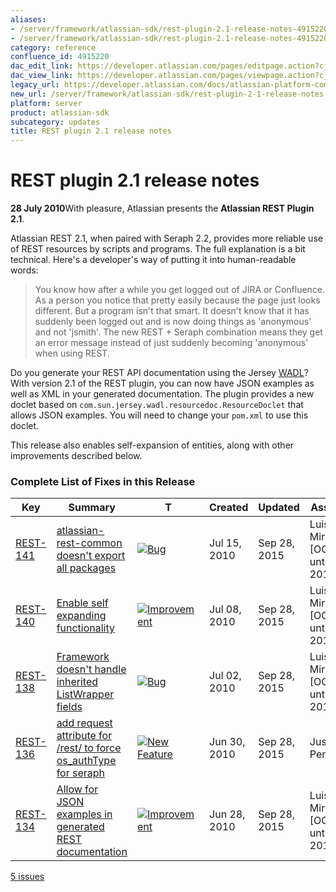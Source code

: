 ```yaml
---
aliases:
- /server/framework/atlassian-sdk/rest-plugin-2.1-release-notes-4915220.html
- /server/framework/atlassian-sdk/rest-plugin-2.1-release-notes-4915220.md
category: reference
confluence_id: 4915220
dac_edit_link: https://developer.atlassian.com/pages/editpage.action?cjm=wozere&pageId=4915220
dac_view_link: https://developer.atlassian.com/pages/viewpage.action?cjm=wozere&pageId=4915220
legacy_url: https://developer.atlassian.com/docs/atlassian-platform-common-components/rest-api-development/rest-plugin-release-notes/rest-plugin-2-1-release-notes
new_url: /server/framework/atlassian-sdk/rest-plugin-2-1-release-notes
platform: server
product: atlassian-sdk
subcategory: updates
title: REST plugin 2.1 release notes
---
```

# REST plugin 2.1 release notes

**28 July 2010**With pleasure, Atlassian presents the **Atlassian REST Plugin 2.1**.

Atlassian REST 2.1, when paired with Seraph 2.2, provides more reliable use of REST resources by scripts and programs. The full explanation is a bit technical. Here's a developer's way of putting it into human-readable words:

> You know how after a while you get logged out of JIRA or Confluence. As a person you notice that pretty easily because the page just looks different. But a program isn't that smart. It doesn't know that it has suddenly been logged out and is now doing things as 'anonymous' and not 'jsmith'. The new REST + Seraph combination means they get an error message instead of just suddenly becoming 'anonymous' when using REST.

Do you generate your REST API documentation using the Jersey <a href="http://wikis.sun.com/display/Jersey/WADL" class="external-link">WADL</a>? With version 2.1 of the REST plugin, you can now have JSON examples as well as XML in your generated documentation. The plugin provides a new doclet based on `com.sun.jersey.wadl.resourcedoc.ResourceDoclet` that allows JSON examples. You will need to change your `pom.xml` to use this doclet.

This release also enables self-expansion of entities, along with other improvements described below.

### Complete List of Fixes in this Release

| Key                                                                                                        | Summary                                                                                                                                                            | T                                                                                                                                                                                                                                                                                     | Created      | Updated      | Assignee                        | Reporter                        | P                                                                                                                                                | Status   | Resolution |
|------------------------------------------------------------------------------------------------------------|--------------------------------------------------------------------------------------------------------------------------------------------------------------------|---------------------------------------------------------------------------------------------------------------------------------------------------------------------------------------------------------------------------------------------------------------------------------------|--------------|--------------|---------------------------------|---------------------------------|--------------------------------------------------------------------------------------------------------------------------------------------------|----------|------------|
| <a href="https://ecosystem.atlassian.net/browse/REST-141?src=confmacro" class="external-link">REST-141</a> | <a href="https://ecosystem.atlassian.net/browse/REST-141?src=confmacro" class="external-link">atlassian-rest-common doesn't export all packages</a>                | <a href="https://ecosystem.atlassian.net/browse/REST-141?src=confmacro" class="external-link"><img src="https://ecosystem.atlassian.net/secure/viewavatar?size=xsmall&amp;avatarId=15303&amp;avatarType=issuetype" alt="Bug" class="confluence-external-resource icon" /></a>         | Jul 15, 2010 | Sep 28, 2015 | Luis Miranda \[OOO until 2018\] | Luis Miranda \[OOO until 2018\] | <img src="https://ecosystem.atlassian.net/images/icons/priorities/major.svg" alt="Major" class="confluence-external-resource icon" width="16" /> | RESOLVED | Fixed      |
| <a href="https://ecosystem.atlassian.net/browse/REST-140?src=confmacro" class="external-link">REST-140</a> | <a href="https://ecosystem.atlassian.net/browse/REST-140?src=confmacro" class="external-link">Enable self expanding functionality</a>                              | <a href="https://ecosystem.atlassian.net/browse/REST-140?src=confmacro" class="external-link"><img src="https://ecosystem.atlassian.net/secure/viewavatar?size=xsmall&amp;avatarId=15310&amp;avatarType=issuetype" alt="Improvement" class="confluence-external-resource icon" /></a> | Jul 08, 2010 | Sep 28, 2015 | Luis Miranda \[OOO until 2018\] | Luis Miranda \[OOO until 2018\] | <img src="https://ecosystem.atlassian.net/images/icons/priorities/minor.svg" alt="Minor" class="confluence-external-resource icon" />            | RESOLVED | Fixed      |
| <a href="https://ecosystem.atlassian.net/browse/REST-138?src=confmacro" class="external-link">REST-138</a> | <a href="https://ecosystem.atlassian.net/browse/REST-138?src=confmacro" class="external-link">Framework doesn't handle inherited ListWrapper fields</a>            | <a href="https://ecosystem.atlassian.net/browse/REST-138?src=confmacro" class="external-link"><img src="https://ecosystem.atlassian.net/secure/viewavatar?size=xsmall&amp;avatarId=15303&amp;avatarType=issuetype" alt="Bug" class="confluence-external-resource icon" /></a>         | Jul 02, 2010 | Sep 28, 2015 | Luis Miranda \[OOO until 2018\] | Luis Miranda \[OOO until 2018\] | <img src="https://ecosystem.atlassian.net/images/icons/priorities/major.svg" alt="Major" class="confluence-external-resource icon" />            | RESOLVED | Fixed      |
| <a href="https://ecosystem.atlassian.net/browse/REST-136?src=confmacro" class="external-link">REST-136</a> | <a href="https://ecosystem.atlassian.net/browse/REST-136?src=confmacro" class="external-link">add request attribute for /rest/ to force os_authType for seraph</a> | <a href="https://ecosystem.atlassian.net/browse/REST-136?src=confmacro" class="external-link"><img src="https://ecosystem.atlassian.net/secure/viewavatar?size=xsmall&amp;avatarId=15311&amp;avatarType=issuetype" alt="New Feature" class="confluence-external-resource icon" /></a> | Jun 30, 2010 | Sep 28, 2015 | Justus Pendleton                | Justus Pendleton                | <img src="https://ecosystem.atlassian.net/images/icons/priorities/major.svg" alt="Major" class="confluence-external-resource icon" />            | RESOLVED | Fixed      |
| <a href="https://ecosystem.atlassian.net/browse/REST-134?src=confmacro" class="external-link">REST-134</a> | <a href="https://ecosystem.atlassian.net/browse/REST-134?src=confmacro" class="external-link">Allow for JSON examples in generated REST documentation</a>          | <a href="https://ecosystem.atlassian.net/browse/REST-134?src=confmacro" class="external-link"><img src="https://ecosystem.atlassian.net/secure/viewavatar?size=xsmall&amp;avatarId=15310&amp;avatarType=issuetype" alt="Improvement" class="confluence-external-resource icon" /></a> | Jun 28, 2010 | Sep 28, 2015 | Luis Miranda \[OOO until 2018\] | Luis Miranda \[OOO until 2018\] | <img src="https://ecosystem.atlassian.net/images/icons/priorities/major.svg" alt="Major" class="confluence-external-resource icon" />            | RESOLVED | Fixed      |

<a href="https://ecosystem.atlassian.net/secure/IssueNavigator.jspa?reset=true&amp;jqlQuery=project+%3D+REST+AND+fixVersion+%3D+2.1.0+&amp;src=confmacro" class="external-link" title="View all matching issues in JIRA.">5 issues</a>



























































































































































































